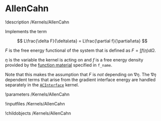 
# AllenCahn
!description /Kernels/AllenCahn

Implements the term

$$
L\frac{\delta F}{\delta\eta} = L\frac{\partial f}{\partial\eta}
$$

$F$ is the free energy functional of the system that is defined as $F=\int f(\eta) d\Omega$.

$\eta$ is the variable the kernel is acting on and $f$ is a free energy density
provided by the [function material](../../introduction/FunctionMaterials) specified in `f_name`.

Note that this makes the assumption that $F$ is _not_ depending on $\nabla\eta$. The $\nabla \eta$ dependent terms
that arise from the gradient interface energy are handled separately in the [`ACInterface`](/ACInterface.md) kernel.

!parameters /Kernels/AllenCahn

!inputfiles /Kernels/AllenCahn

!childobjects /Kernels/AllenCahn
